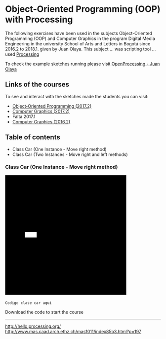 # Object-Oriented Programming (OOP) with Processing

The following exercises have been used in the subjects Object-Oriented Programming (OOP) and Computer Graphics in the program Digital Media Engineering in the university School of Arts and Letters in Bogotá since 2016.2 to 2018.1. given by Juan Olaya. This subject ... was scripting tool ... used [Processing](https://processing.org/)

To check the example sketches running please visit [OpenProcessing - Juan Olaya](https://www.openprocessing.org/user/65585/)

## Links of the courses
To see and interact with the sketches made the students you can visit:
- [Object-Oriented Programming (2017.2)](https://www.openprocessing.org/class/56631/)
- [Computer Graphics (2017.2)](https://www.openprocessing.org/class/56656/)
- Falta 2017.1
- [Computer Graphics (2016.2)](https://www.openprocessing.org/class/56330/)

## Table of contents
- Class Car (One Instance - Move right method)
- Class Car (Two Instances - Move right and left methods)


### Class Car (One Instance - Move right method)
![](Sketches/[Gif]/Exercise1.gif)

```
Codigo clase car aqui
```


Download the code to start the course




****************
http://hello.processing.org/
http://www.mas.caad.arch.ethz.ch/mas1011/index85b3.html?p=197
